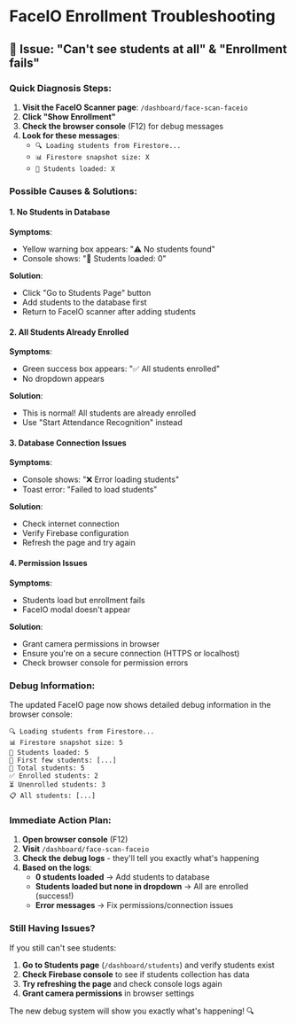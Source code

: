 # FaceIO Enrollment Troubleshooting

## 🚨 Issue: "Can't see students at all" & "Enrollment fails"

### Quick Diagnosis Steps:

1. **Visit the FaceIO Scanner page**: `/dashboard/face-scan-faceio`
2. **Click "Show Enrollment"** 
3. **Check the browser console** (F12) for debug messages
4. **Look for these messages**:
   - `🔍 Loading students from Firestore...`
   - `📊 Firestore snapshot size: X`
   - `👥 Students loaded: X`

### Possible Causes & Solutions:

#### 1. **No Students in Database**
**Symptoms**: 
- Yellow warning box appears: "⚠️ No students found"
- Console shows: "👥 Students loaded: 0"

**Solution**:
- Click "Go to Students Page" button
- Add students to the database first
- Return to FaceIO scanner after adding students

#### 2. **All Students Already Enrolled**
**Symptoms**:
- Green success box appears: "✅ All students enrolled"
- No dropdown appears

**Solution**:
- This is normal! All students are already enrolled
- Use "Start Attendance Recognition" instead

#### 3. **Database Connection Issues**
**Symptoms**:
- Console shows: "❌ Error loading students"
- Toast error: "Failed to load students"

**Solution**:
- Check internet connection
- Verify Firebase configuration
- Refresh the page and try again

#### 4. **Permission Issues**
**Symptoms**:
- Students load but enrollment fails
- FaceIO modal doesn't appear

**Solution**:
- Grant camera permissions in browser
- Ensure you're on a secure connection (HTTPS or localhost)
- Check browser console for permission errors

### Debug Information:

The updated FaceIO page now shows detailed debug information in the browser console:

```
🔍 Loading students from Firestore...
📊 Firestore snapshot size: 5
👥 Students loaded: 5
📝 First few students: [...]
👥 Total students: 5
✅ Enrolled students: 2  
⏳ Unenrolled students: 3
📋 All students: [...]
```

### Immediate Action Plan:

1. **Open browser console** (F12)
2. **Visit** `/dashboard/face-scan-faceio`
3. **Check the debug logs** - they'll tell you exactly what's happening
4. **Based on the logs**:
   - **0 students loaded** → Add students to database
   - **Students loaded but none in dropdown** → All are enrolled (success!)
   - **Error messages** → Fix permissions/connection issues

### Still Having Issues?

If you still can't see students:

1. **Go to Students page** (`/dashboard/students`) and verify students exist
2. **Check Firebase console** to see if students collection has data
3. **Try refreshing the page** and check console logs again
4. **Grant camera permissions** in browser settings

The new debug system will show you exactly what's happening! 🔍
